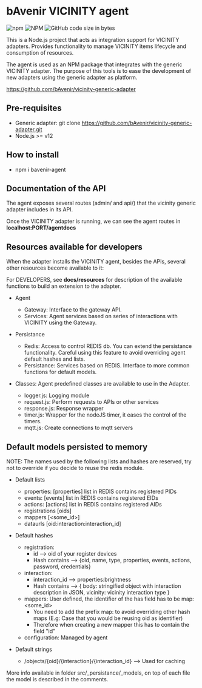 # bAvenir VICINITY agent

![npm](https://img.shields.io/npm/v/bavenir-agent?style=plastic)
![NPM](https://img.shields.io/npm/l/bavenir-agent?style=plastic)
![GitHub code size in bytes](https://img.shields.io/github/languages/code-size/bAvenir/vicinity-agent?style=plastic)

This is a Node.js project that acts as integration support for VICINITY adapters. Provides functionality to manage VICINITY items lifecycle and consumption of resources.

The agent is used as an NPM package that integrates with the generic VICINITY adapter. The purpose of this tools is to ease the development of new adapters using the generic adapter as platform.

https://github.com/bAvenir/vicinity-generic-adapter

## Pre-requisites

* Generic adapter: git clone https://github.com/bAvenir/vicinity-generic-adapter.git
* Node.js >= v12

## How to install

* npm i bavenir-agent

## Documentation of the API

The agent exposes several routes (admin/ and api/) that the vicinity generic adapter includes in its API. 

Once the VICINITY adapter is running, we can see the agent routes in **localhost:PORT/agentdocs**

## Resources available for developers

When the adapter installs the VICINITY agent, besides the APIs, several other resources become available to it:

For DEVELOPERS, see **docs/resources** for description of the available functions to build an extension to the adapter.

* Agent
    * Gateway: Interface to the gateway API.
    * Services: Agent services based on series of interactions with VICINITY using the Gateway.

* Persistance
    * Redis: Access to control REDIS db. You can extend the persistance functionality. Careful using this feature to avoid overriding agent default hashes and lists.
    * Persistance: Services based on REDIS. Interface to more common functions for default models.

* Classes: Agent predefined classes are available to use in the Adapter.
    * logger.js: Logging module
    * request.js: Perform requests to APIs or other services
    * response.js: Response wrapper
    * timer.js: Wrapper for the nodeJS timer, it eases the control of the timers.
    * mqtt.js: Create connections to mqtt servers

## Default models persisted to memory

NOTE: The names used by the following lists and hashes are reserved, try not to override if you decide to reuse the redis module.

* Default lists
    * properties: [properties] list in REDIS contains registered PIDs
    * events: [events] list in REDIS contains registered EIDs
    * actions: [actions] list in REDIS contains registered AIDs
    * registrations [oids]
    * mappers [<some_id>]
    * dataurls [oid:interaction:interaction_id]

* Default hashes
    * registration: 
        * id --> oid of your register devices
        * Hash contains --> {oid, name, type, properties, events, actions, password, credentials}
    * interaction:
        * interaction_id --> properties:brightness 
        * Hash contains --> { body: stringified object with interaction description in JSON, vicinity: vicinity interaction type }
    * mappers: User defined, the identifier of the has field has to be map:<some_id>
        * You need to add the prefix map: to avoid overriding other hash maps (E.g: Case that you would be reusing oid as identifier)
        * Therefore when creating a new mapper this has to contain the field "id"
    * configuration: Managed by agent

* Default strings 
    * /objects/{oid}/{interaction}/{interaction_id} --> Used for caching

More info available in folder src/_persistance/_models, on top of each file the model is described in the comments.
